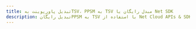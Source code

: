 ---title: تبدیل پاورپوینت بهTSV، PPSM به TSV مبدل رایگان یا Net SDKdescription: تبدیل رایگانPPSM به TSV با استفاده از Net Cloud APIs & SDK. همچنین اسناد Microsoft PowerPoint را در Cloud ایجاد، ویرایش و رندر کنید.---